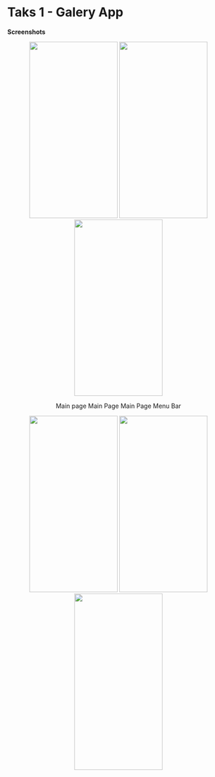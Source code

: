 # Taks 1 - Galery App


**Screenshots**

<p align="center">
  <img src="https://user-images.githubusercontent.com/36292743/90871802-81a22f00-e350-11ea-8f5e-8cd5b0337d1b.jpeg" width="200" height="400">  <img src="https://user-images.githubusercontent.com/36292743/90871783-77803080-e350-11ea-8781-4ee7bcd3b01f.jpeg" width="200" height="400">  <img src="https://user-images.githubusercontent.com/36292743/90871746-67685100-e350-11ea-897a-aea34346cc76.jpeg" width="200" height="400">
</p>

<p align="center">
  Main page<space><space><space> Main Page <space><space><space>Main Page Menu Bar
  </p>

<p align="center">
  <img src="https://user-images.githubusercontent.com/36292743/90871593-2c661d80-e350-11ea-9eb6-02f66981acfe.jpeg" width="200" height="400">  <img src="https://user-images.githubusercontent.com/36292743/90871551-1b1d1100-e350-11ea-8e95-4c36f6d9647f.jpeg" width="200" height="400">  <img src="https://user-images.githubusercontent.com/36292743/90871830-8bc42d80-e350-11ea-8b50-4808b55c5e87.jpeg" width="200" height="400">
</p>





